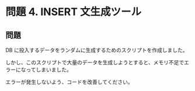 # 問題 4. INSERT 文生成ツール

## 問題

DB に投入するデータをランダムに生成するためのスクリプトを作成しました。

しかし、このスクリプトで大量のデータを生成しようとすると、メモリ不足でエラーになってしまいました。

エラーが発生しないよう、コードを改善してください。
